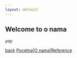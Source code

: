 ```yaml
---
layout: default
---
```


## Welcome to o nama

_yay_

[back](./)
[Pocetna](./index.md)|[O nama](#)|[Reference](./reference.md)
